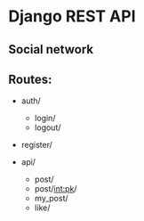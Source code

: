 # **Django REST API**

## Social network 

## Routes:
 
- auth/
  - login/
  - logout/

- register/

- api/
  - post/
  - post/<int:pk>/
  - my_post/
  - like/


